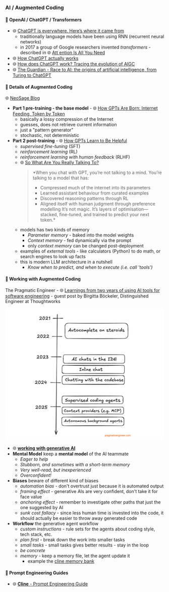 
### AI / Augmented Coding

#### 🤖 OpenAI / ChatGPT / Transformers

* 🌐 [ChatGPT is everywhere. Here’s where it came from](https://www.technologyreview.com/2023/02/08/1068068/chatgpt-is-everywhere-heres-where-it-came-from/)
  * traditionally language models have been using RNN (recurrent neural networks)
  * in 2017 a group of Google researchers invented *transformers* - described in 🌐 [Att ention Is All You Need](https://papers.nips.cc/paper/2017/file/3f5ee243547dee91fbd053c1c4a845aa-Paper.pdf)
* 🌐 [How ChatGPT actually works](https://www.assemblyai.com/blog/how-chatgpt-actually-works/)
* 🌐 [How does ChatGPT work? Tracing the evolution of AIGC](https://www.dtonomy.com/how-does-chatgpt-work/)
* 🌐 [The Guardian - Race to AI: the origins of artificial intelligence, from Turing to ChatGPT](https://www.theguardian.com/technology/2023/oct/28/artificial-intelligence-origins-turing-to-chatgpt)

#### 🤖 Details of Augmented Coding

🌐 [NeoSage Blog](https://blog.neosage.io)

* **Part 1 pre-training - the base model** - 🌐 [How GPTs Are Born: Internet Feeding, Token by Token](https://blog.neosage.io/p/how-gpts-are-born-internet-feeding)
  * basically a lossy compression of the Internet
  * guesses, does not retrieve current information
  * just a "pattern generator"
  * stochastic, not deterministic
* **Part 2 post-training** - 🌐 [How GPTs Learn to Be Helpful](https://blog.neosage.io/p/how-gpts-learn-to-be-helpful)
  * *supervised fine-tuning* (SFT)
  * *reinforcement learning* (RL)
  * *reinforcement learning with human feedback* (RLHF)
  * 🌐 [So What Are You Really Talking To?](https://blog.neosage.io/i/161930085/so-what-are-you-really-talking-to)
    > *When you chat with GPT, you’re not talking to a mind.
    > You’re talking to a model that has:
    > * Compressed much of the internet into its parameters
    > * Learned assistant behaviour from curated examples
    > * Discovered reasoning patterns through RL
    > * Aligned itself with human judgment through preference modelling
    > It’s not magic.
    > It’s layers of optimisation—stacked, fine-tuned, and trained to predict your next token.*
  * models has two kinds of memory
    * *Parameter memory* - baked into the model weights
    * *Context memory* - fed dynamically via the prompt
    * only *context memory* can be changed post-deployment
  * examples of *external tools* - like calculators (Python) to do math, or search engines to look up facts
  * this is modern LLM architecture in a nutshell
    * *Know when to predict, and when to execute (i.e. call 'tools')*

#### 🤖 Working with Augmented Coding

The Pragmatic Engineer - 🌐 [Learnings from two years of using AI tools for software engineering](https://newsletter.pragmaticengineer.com/p/two-years-of-using-ai) - guest post by Birgitta Böckeler, Distinguished Engineer at Thoughtworks

[![AI Timeline](augmented-coding-timeline.png "AI Timeline")](augmented-coding-timeline.png)

* 🌐 [**working with generative AI**](https://newsletter.pragmaticengineer.com/i/166399878/working-with-ai)
* **Mental Model** keep a **mental model** of the AI teammate
  * *Eager to help*
  * *Stubborn, and sometimes with a short-term memory*
  * *Very well-read, but inexperienced*
  * *Overconfident!*
* **Biases** beware of different kind of biases
  * *automation bias* - don't overtrust just because it is automated output
  * *framing effect* - generative AIs are very confident, don't take it for face value
  * *anchoring effect* - remember to investigate other paths that just the one suggested by AI
  * *sunk cost fallacy* - since less human time is invested into the code, it should actually be easier to throw away generated code
* **Workflow** the generative agent workflow
  * *custom instructions* - rule sets for the agents about coding style, tech stack, etc.
  * *plan first* - break down the work into smaller tasks
  * *small tasks* - small tasks gives better results - stay in the loop
  * *be concrete*
  * *memory* - keep a memory file, let the agent update it
    * example the [cline memory bank](https://docs.cline.bot/prompting/cline-memory-bank)

#### 🤖 Prompt Engineering Guides

* 🌐 [**Cline** - Prompt Engineering Guide](https://docs.cline.bot/prompting/prompt-engineering-guide)
